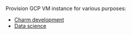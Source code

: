 Provision GCP VM instance for various purposes:
- [Charm development](charm-dev)
- [Data science](data-sci)

